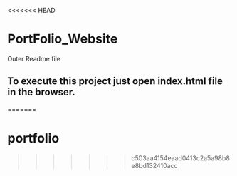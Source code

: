 <<<<<<< HEAD
# PortFolio_Website
Outer Readme file
## To execute this project just open index.html file in the browser.
=======
# portfolio
>>>>>>> c503aa4154eaad0413c2a5a98b8e8bd132410acc
